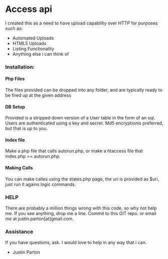 Access api
===

I created this as a need to have upload capability over HTTP for purposes such as:

<ul>
  <li> Automated Uploads</li>
  <li> HTML5 Uploads</li>
  <li> Listing Functionality</li>
  <li> Anything else i can think of</li>
</ul>

<h3>Installation:</h3>

 <h4>Php Files</h4>
The files provided can be dropped into any folder, and are typically ready to be fired up at the given address

 <h4>DB Setup</h4>
 Provided is a stripped down version of a User table in the form of an sql. Users are authenticated using a key
 and secret. Md5 encryptionis preferred, but that is up to you.

 <h4>Index file</h4>
 Make a php file that calls autorun.php, or make a htaccess file that index.php == autorun.php. 
 
 <h4>Making Calls</h4>
 You can make calles using the states.php page, the uri is provided as $uri, just run it agains logic commands.

<h3>HELP</h3>
 There are probably a million things wrong with this code, so why not help me. If you see anything, drop me a line.
 Commit to this GIT repo. or email me at justin.parton[at]gmail.com.
 
<h3>Assistance</h3>
 If you have questions, ask. I would love to help in any way that i can.
 
 - Justin Parton
